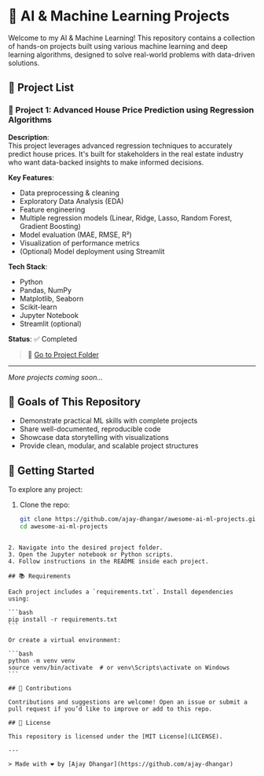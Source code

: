 # 🧠 AI & Machine Learning Projects

Welcome to my AI & Machine Learning! This repository contains a collection of hands-on projects built using various machine learning and deep learning algorithms, designed to solve real-world problems with data-driven solutions.

## 📁 Project List

### 🔹 Project 1: Advanced House Price Prediction using Regression Algorithms

**Description**:  
This project leverages advanced regression techniques to accurately predict house prices. It's built for stakeholders in the real estate industry who want data-backed insights to make informed decisions.

**Key Features**:
- Data preprocessing & cleaning
- Exploratory Data Analysis (EDA)
- Feature engineering
- Multiple regression models (Linear, Ridge, Lasso, Random Forest, Gradient Boosting)
- Model evaluation (MAE, RMSE, R²)
- Visualization of performance metrics
- (Optional) Model deployment using Streamlit

**Tech Stack**:
- Python
- Pandas, NumPy
- Matplotlib, Seaborn
- Scikit-learn
- Jupyter Notebook
- Streamlit (optional)

**Status**: ✅ Completed

> 📂 [Go to Project Folder](./Project)

---

*More projects coming soon...*

## 📌 Goals of This Repository

- Demonstrate practical ML skills with complete projects
- Share well-documented, reproducible code
- Showcase data storytelling with visualizations
- Provide clean, modular, and scalable project structures

## 🚀 Getting Started

To explore any project:
1. Clone the repo:
   ```bash
   git clone https://github.com/ajay-dhangar/awesome-ai-ml-projects.git
   cd awesome-ai-ml-projects
````

2. Navigate into the desired project folder.
3. Open the Jupyter notebook or Python scripts.
4. Follow instructions in the README inside each project.

## 📚 Requirements

Each project includes a `requirements.txt`. Install dependencies using:

```bash
pip install -r requirements.txt
```

Or create a virtual environment:

```bash
python -m venv venv
source venv/bin/activate  # or venv\Scripts\activate on Windows
```

## 🙌 Contributions

Contributions and suggestions are welcome! Open an issue or submit a pull request if you’d like to improve or add to this repo.

## 📄 License

This repository is licensed under the [MIT License](LICENSE).

---

> Made with ❤️ by [Ajay Dhangar](https://github.com/ajay-dhangar)
